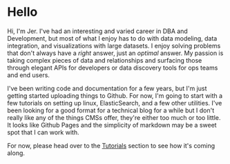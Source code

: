 # Hello

Hi, I'm Jer.  I've had an interesting and varied career in DBA and Development, but most of what I enjoy has to do with data modeling, data integration, and visualizations with large datasets.  I enjoy solving problems that don't always have a *right* answer, just an *optimal* answer.  My passion is taking complex pieces of data and relationships and surfacing those through elegant APIs for developers or data discovery tools for ops teams and end users.

I've been writing code and documentation for a few years, but I'm just getting started uploading things to Github.  For now, I'm going to start with a few tutorials on setting up linux, ElasticSearch, and a few other utilities.  I've been looking for a good format for a technical blog for a while but I don't really like any of the things CMSs offer, they're either too much or too little.  It looks like Github Pages and the simplicity of markdown may be a sweet spot that I can work with.

For now, please head over to the [Tutorials](./Tutorials/) section to see how it's coming along.
